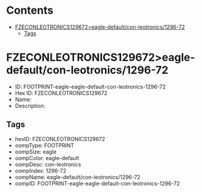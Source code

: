 



Contents
========

* [FZECONLEOTRONICS129672>eagle-default/con-leotronics/1296-72](#fzeconleotronics129672eagle-defaultcon-leotronics1296-72)
	* [Tags](#tags)

# FZECONLEOTRONICS129672>eagle-default/con-leotronics/1296-72

- ID: FOOTPRINT-eagle-eagle-default-con-leotronics-1296-72
- Hex ID: FZECONLEOTRONICS129672
- Name: 
- Description: 

## Tags

- hexID: FZECONLEOTRONICS129672
- oompType: FOOTPRINT
- oompSize: eagle
- oompColor: eagle-default
- oompDesc: con-leotronics
- oompIndex: 1296-72
- oompName: eagle-default/con-leotronics/1296-72
- oompID: FOOTPRINT-eagle-eagle-default-con-leotronics-1296-72
